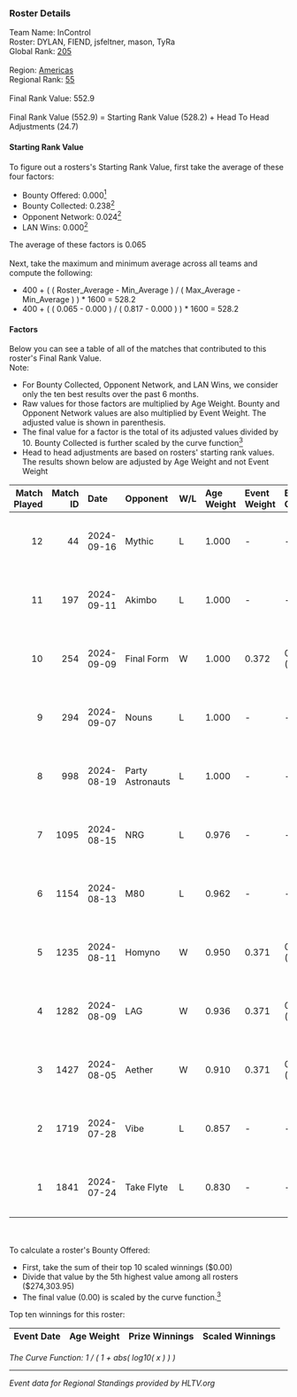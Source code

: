 ### Roster Details<br />
Team Name: InControl<br />
Roster: DYLAN, FIEND, jsfeltner, mason, TyRa<br />
Global Rank: [205](../../standings_global_2024_09_18.md)<br />
<br />
Region: [Americas]( ../../standings_americas_2024_09_18.md)<br />
Regional Rank: [55]( ../../standings_americas_2024_09_18.md)<br />
<br />
Final Rank Value:  552.9<br />
<br />
Final Rank Value (552.9) = Starting Rank Value (528.2) + Head To Head Adjustments (24.7)<br />

#### Starting Rank Value<br />
To figure out a rosters's Starting Rank Value, first take the average of these four factors:<br />
- Bounty Offered: 0.000[<sup>1</sup>](#table2)
- Bounty Collected: 0.238[<sup>2</sup>](#table1)
- Opponent Network: 0.024[<sup>2</sup>](#table1)
- LAN Wins: 0.000[<sup>2</sup>](#table1)

The average of these factors is 0.065<br />
<br />
Next, take the maximum and minimum average across all teams and compute the following:<br />
- 400 + ( ( Roster_Average - Min_Average ) / ( Max_Average - Min_Average ) ) * 1600 = 528.2
- 400 + ( ( 0.065 - 0.000 ) / ( 0.817 - 0.000 ) ) * 1600 = 528.2


#### Factors<br />
Below you can see a table of all of the matches that contributed to this roster's Final Rank Value.<br />
Note:<br />

- For Bounty Collected, Opponent Network, and LAN Wins, we consider only the ten best results over the past 6 months.
- Raw values for those factors are multiplied by Age Weight. Bounty and Opponent Network values are also multiplied by Event Weight. The adjusted value is shown in parenthesis.
- The final value for a factor is the total of its adjusted values divided by 10. Bounty Collected is further scaled by the curve function[<sup>3</sup>](#curveFunction)
- Head to head adjustments are based on rosters' starting rank values. The results shown below are adjusted by Age Weight and not Event Weight
<span id="table1"></span><br />


| Match Played | Match ID | Date       | Opponent         | W/L | Age Weight | Event Weight | Bounty Collected | Opponent Network | LAN Wins  | H2H Adj. | Roster                               |
| -: | -: | :- | :- | :- | :- | :- | :- | :- | :- | -: | :- |
|           12 |       44 | 2024-09-16 | Mythic           | L   | 1.000      | -            | -                | -                | -         |    -8.68 | DYLAN, FIEND, jsfeltner, mason, TyRa |
|           11 |      197 | 2024-09-11 | Akimbo           | L   | 1.000      | -            | -                | -                | -         |    -7.69 | DYLAN, FIEND, jsfeltner, mason, TyRa |
|           10 |      254 | 2024-09-09 | Final Form       | W   | 1.000      | 0.372        | 0.005 (0.002)    | 0.162 (0.060)    | 0 (0.000) |    20.65 | DYLAN, FIEND, jsfeltner, mason, TyRa |
|            9 |      294 | 2024-09-07 | Nouns            | L   | 1.000      | -            | -                | -                | -         |    -1.55 | Beast, jsfeltner, mason, Pugg, TyRa  |
|            8 |      998 | 2024-08-19 | Party Astronauts | L   | 1.000      | -            | -                | -                | -         |    -2.74 | DYLAN, FIEND, jsfeltner, mason, TyRa |
|            7 |     1095 | 2024-08-15 | NRG              | L   | 0.976      | -            | -                | -                | -         |    -2.12 | DYLAN, FIEND, jsfeltner, mason, TyRa |
|            6 |     1154 | 2024-08-13 | M80              | L   | 0.962      | -            | -                | -                | -         |    -0.37 | DYLAN, FIEND, jsfeltner, mason, TyRa |
|            5 |     1235 | 2024-08-11 | Homyno           | W   | 0.950      | 0.371        | 0.007 (0.003)    | 0.164 (0.058)    | 0 (0.000) |    18.39 | DYLAN, FIEND, jsfeltner, mason, TyRa |
|            4 |     1282 | 2024-08-09 | LAG              | W   | 0.936      | 0.371        | 0.006 (0.002)    | 0.356 (0.123)    | 0 (0.000) |    22.66 | DYLAN, FIEND, jsfeltner, mason, TyRa |
|            3 |     1427 | 2024-08-05 | Aether           | W   | 0.910      | 0.371        | 0.000 (0.000)    | 0.000 (0.000)    | 0 (0.000) |     9.29 | DYLAN, FIEND, jsfeltner, mason, TyRa |
|            2 |     1719 | 2024-07-28 | Vibe             | L   | 0.857      | -            | -                | -                | -         |   -17.88 | DYLAN, FIEND, jsfeltner, mason, TyRa |
|            1 |     1841 | 2024-07-24 | Take Flyte       | L   | 0.830      | -            | -                | -                | -         |    -5.24 | DYLAN, FIEND, jsfeltner, mason, TyRa |

<br />
<span id="table2"></span><br />
To calculate a roster's Bounty Offered:<br />

- First, take the sum of their top 10 scaled winnings ($0.00)
- Divide that value by the 5th highest value among all rosters ($274,303.95)
- The final value (0.00) is scaled by the curve function.[<sup>3</sup>](#curveFunction)

Top ten winnings for this roster:<br />

| Event Date | Age Weight | Prize Winnings | Scaled Winnings |
| :- | -: | :- | :- |


<span id="curveFunction"></span>_The Curve Function: 1 / ( 1 + abs( log10( x ) ) )_<br />

---
_Event data for Regional Standings provided by HLTV.org_<br />
